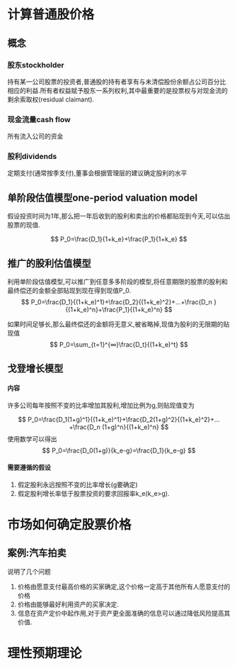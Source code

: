  
# 计算普通股价格

## 概念

### 股东stockholder

持有某一公司股票的投资者,普通股的持有者享有与未清偿股份余额占公司百分比相应的利益.所有者权益赋予股东一系列权利,其中最重要的是投票权与对现金流的剩余索取权(residual claimant).

### 现金流量cash flow

所有流入公司的资金

### 股利dividends

定期支付(通常按季支付),董事会根据管理层的建议确定股利的水平

## 单阶段估值模型one-period valuation model

假设投资时间为1年,那么把一年后收到的股利和卖出的价格都贴现到今天,可以估出股票的现值.

$$
P_0=\frac{D_1}{1+k_e}+\frac{P_1}{1+k_e}
$$

## 推广的股利估值模型

利用单阶段估值模型,可以推广到任意多多阶段的模型,将任意期限的股票的股利和最终偿还的金额全部贴现到现在得到现值P_0.
$$
P_0=\frac{D_1}{(1+k_e)^1}+\frac{D_2}{(1+k_e)^2}+…+\frac{D_n
}{(1+k_e)^n}+\frac{P_1}{(1+k_e)^n}
$$

如果时间足够长,那么最终偿还的金额将无意义,被省略掉,现值为股利的无限期的贴现值
$$
P_0=\sum_{t=1}^{∞}\frac{D_t}{(1+k_e)^t}  
$$

## 戈登增长模型

#### 内容

许多公司每年按照不变的比率增加其股利,增加比例为g,则贴现值变为

$$
P_0=\frac{D_1(1+g)^1}{(1+k_e)^1}+\frac{D_2(1+g)^2}{(1+k_e)^2}+…+\frac{D_n
(1+g)^n}{(1+k_e)^n}
$$
使用数学可以得出
$$
P_0=\frac{D_0(1+g)}{k_e-g}=\frac{D_1}{k_e-g}
$$

#### 需要遵循的假设

1. 假定股利永远按照不变的比率增长(g要确定)
2. 假定股利增长率低于股票投资的要求回报率k_e(k_e>g).

# 市场如何确定股票价格 

## 案例:汽车拍卖

说明了几个问题

1. 价格由愿意支付最高价格的买家确定,这个价格一定高于其他所有人愿意支付的价格
2. 价格由能够最好利用资产的买家决定.
3. 信息在资产定价中起作用,对于资产更全面准确的信息可以通过降低风险提高其价值.

# 理性预期理论

